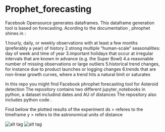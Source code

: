 # Prophet_forecasting
Facebook Opensource generates dataframes. This dataframe generation tool is based on forecasting. 
Acording to the documentation , phrophet shines in : 


   1.hourly, daily, or weekly observations with at least a few months (preferably a year) of history
   2.strong multiple “human-scale” seasonalities: day of week and time of year
   3.important holidays that occur at irregular intervals that are known in advance (e.g. the Super Bowl)
   4.a reasonable number of missing observations or large outliers
   5.historical trend changes, for instance due to product launches or logging changes
   6.trends that are non-linear growth curves, where a trend hits a natural limit or saturates


In this repo you might find Facebook phrophet forecasting tool for Asteroid detection
The repository contains two different jupyter_notebooks in python, a dataset includind dates and AU of distances 
The repository also includes python code .

Find bellow the plotted results of the experiment 
ds > referes to the timeframe
y > refers to the astronomical units of distance 

![alt tag](https://github.com/SoyGema/Prophet_forecasting/blob/master/forecasting.png)
![alt tag](https://github.com/SoyGema/Prophet_forecasting/blob/master/forecasting2.png)
